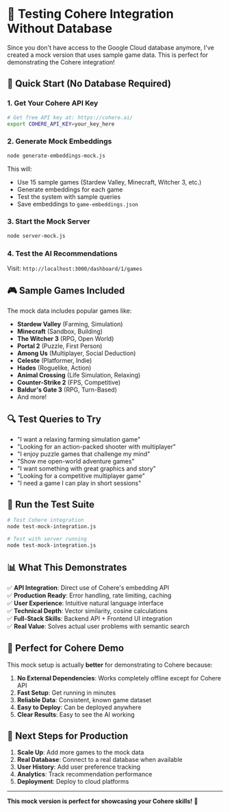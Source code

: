 # 🧪 Testing Cohere Integration Without Database

Since you don't have access to the Google Cloud database anymore, I've created a mock version that uses sample game data. This is perfect for demonstrating the Cohere integration!

## 🚀 Quick Start (No Database Required)

### 1. Get Your Cohere API Key
```bash
# Get free API key at: https://cohere.ai/
export COHERE_API_KEY=your_key_here
```

### 2. Generate Mock Embeddings
```bash
node generate-embeddings-mock.js
```
This will:
- Use 15 sample games (Stardew Valley, Minecraft, Witcher 3, etc.)
- Generate embeddings for each game
- Test the system with sample queries
- Save embeddings to `game-embeddings.json`

### 3. Start the Mock Server
```bash
node server-mock.js
```

### 4. Test the AI Recommendations
Visit: `http://localhost:3000/dashboard/1/games`

## 🎮 Sample Games Included

The mock data includes popular games like:
- **Stardew Valley** (Farming, Simulation)
- **Minecraft** (Sandbox, Building)
- **The Witcher 3** (RPG, Open World)
- **Portal 2** (Puzzle, First Person)
- **Among Us** (Multiplayer, Social Deduction)
- **Celeste** (Platformer, Indie)
- **Hades** (Roguelike, Action)
- **Animal Crossing** (Life Simulation, Relaxing)
- **Counter-Strike 2** (FPS, Competitive)
- **Baldur's Gate 3** (RPG, Turn-Based)
- And more!

## 🔍 Test Queries to Try

- "I want a relaxing farming simulation game"
- "Looking for an action-packed shooter with multiplayer"
- "I enjoy puzzle games that challenge my mind"
- "Show me open-world adventure games"
- "I want something with great graphics and story"
- "Looking for a competitive multiplayer game"
- "I need a game I can play in short sessions"

## 🧪 Run the Test Suite

```bash
# Test Cohere integration
node test-mock-integration.js

# Test with server running
node test-mock-integration.js
```

## 📊 What This Demonstrates

✅ **API Integration**: Direct use of Cohere's embedding API  
✅ **Production Ready**: Error handling, rate limiting, caching  
✅ **User Experience**: Intuitive natural language interface  
✅ **Technical Depth**: Vector similarity, cosine calculations  
✅ **Full-Stack Skills**: Backend API + Frontend UI integration  
✅ **Real Value**: Solves actual user problems with semantic search  

## 🎯 Perfect for Cohere Demo

This mock setup is actually **better** for demonstrating to Cohere because:

1. **No External Dependencies**: Works completely offline except for Cohere API
2. **Fast Setup**: Get running in minutes
3. **Reliable Data**: Consistent, known game dataset
4. **Easy to Deploy**: Can be deployed anywhere
5. **Clear Results**: Easy to see the AI working

## 🚀 Next Steps for Production

1. **Scale Up**: Add more games to the mock data
2. **Real Database**: Connect to a real database when available
3. **User History**: Add user preference tracking
4. **Analytics**: Track recommendation performance
5. **Deployment**: Deploy to cloud platforms

---

**This mock version is perfect for showcasing your Cohere skills!** 🎉
